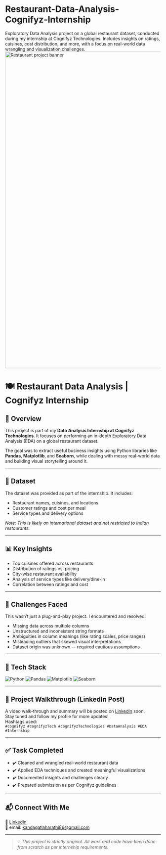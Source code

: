 # Restaurant-Data-Analysis-Cognifyz-Internship
Exploratory Data Analysis project on a global restaurant dataset, conducted during my internship at Cognifyz Technologies. Includes insights on ratings, cuisines, cost distribution, and more, with a focus on real-world data wrangling and visualization challenges.
               <img width="1536" height="1024" alt="Restaurant project banner" src="https://github.com/user-attachments/assets/28b4e984-c5f7-4969-a7c0-e67640194b6b" />
# 🍽️ Restaurant Data Analysis | Cognifyz Internship

## 📌 Overview

This project is part of my **Data Analysis Internship at Cognifyz Technologies**. It focuses on performing an in-depth Exploratory Data Analysis (EDA) on a global restaurant dataset. 

The goal was to extract useful business insights using Python libraries like **Pandas**, **Matplotlib**, and **Seaborn**, while dealing with messy real-world data and building visual storytelling around it.

---

## 📂 Dataset

The dataset was provided as part of the internship. It includes:
- Restaurant names, cuisines, and locations
- Customer ratings and cost per meal
- Service types and delivery options

*Note: This is likely an international dataset and not restricted to Indian restaurants.*

---

## 📊 Key Insights

- Top cuisines offered across restaurants
- Distribution of ratings vs. pricing
- City-wise restaurant availability
- Analysis of service types like delivery/dine-in
- Correlation between ratings and cost

---

## 🧩 Challenges Faced

This wasn’t just a plug-and-play project. I encountered and resolved:
- Missing data across multiple columns
- Unstructured and inconsistent string formats
- Ambiguities in column meanings (like rating scales, price ranges)
- Misleading outliers that skewed visual interpretations
- Dataset origin was unknown — required cautious assumptions

---

## 🚀 Tech Stack

![Python](https://img.shields.io/badge/Python-3.9-blue?logo=python)
![Pandas](https://img.shields.io/badge/Pandas-Dataframe-informational?logo=pandas)
![Matplotlib](https://img.shields.io/badge/Matplotlib-Visuals-orange?logo=matplotlib)
![Seaborn](https://img.shields.io/badge/Seaborn-Styling-9cf?logo=seaborn)

---

## 🎥 Project Walkthrough (LinkedIn Post)

A video walk-through and summary will be posted on [LinkedIn](https://www.linkedin.com/in/kandagatla-harathi) soon.  
Stay tuned and follow my profile for more updates!  
Hashtags used:  
`#cognifyz #cognifyzTech #cognifyzTechnologies #DataAnalysis #EDA #Internship`

---

## ✅ Task Completed

- ✔️ Cleaned and wrangled real-world restaurant data  
- ✔️ Applied EDA techniques and created meaningful visualizations  
- ✔️ Documented insights and challenges clearly  
- ✔️ Prepared submission as per Cognifyz guidelines

---

## 📬 Connect With Me

🔗 [LinkedIn](https://www.linkedin.com/in/kandagatla-harathi)   
📧 email: kandagatlaharathi86@gmail.com

---

> 💡 *This project is strictly original. All work and code have been done from scratch as per internship requirements.*

                                                                      


